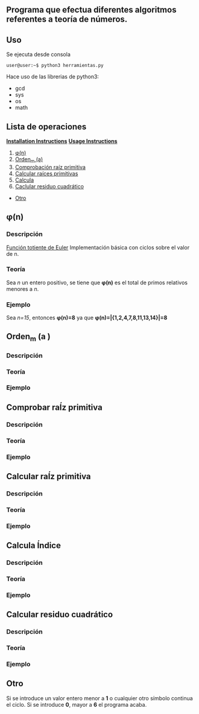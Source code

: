 ## Programa que efectua diferentes algoritmos referentes a teoría de números.

##  Uso

Se ejecuta desde consola

```console
user@user:~$ python3 herramientas.py
```

Hace uso de las librerias de python3:  
-  gcd
-  sys
- os
- math

## Lista de operaciones

**[Installation Instructions](#installation-instructions)**
**[Usage Instructions](#usage-instructions)**

1. [φ(n)](#phi)
2. [Orden<sub>m</sub> (a)](#orden)
3. [Comprobación raíz primitiva](#comprobar-raiz-primitiva)
4. [Calcular raíces primitivas ](#calcular-raiz-primitiva)
5. [Calcula](#calcula-indice)
6. [Caclular residuo cuadrático](#calcula-residuo)
-  [Otro](#otro)

## φ(n) <div id='phi'/>
### Descripción
[Función totiente de Euler](https://en.wikipedia.org/wiki/Euler%27s_totient_function)
Implementación básica con ciclos sobre el valor de n.
### Teoría
Sea *n* un entero positivo, se tiene que  **φ(n)** es el total de primos relativos menores a *n*. 
### Ejemplo
Sea *n=15*, entonces  **φ(n)=8** ya que  **φ(n)=|{1,2,4,7,8,11,13,14}|=8**
## Orden<sub>m</sub> (a ) <div id='orden'/>
### Descripción
### Teoría
### Ejemplo
## Comprobar raÍz primitiva  <div id='comprobar-raiz-primitiva'/>
### Descripción
### Teoría
### Ejemplo
## Calcular raÍz primitiva <div id='calcular-raiz-primitiva'/>
### Descripción
### Teoría
### Ejemplo
## Calcula Índice  <div id='calcula-indice'/>
### Descripción
### Teoría
### Ejemplo
## Calcular residuo cuadrático <div id='calcula-residuo'/>
### Descripción
### Teoría
### Ejemplo
## Otro <div id='theta'/>
Si se introduce un valor entero menor a **1** o cualquier otro símbolo continua el ciclo.
Si se introduce **0**, mayor a **6** el programa acaba.